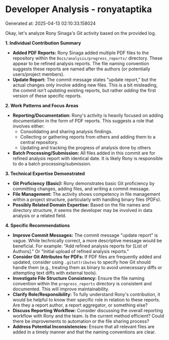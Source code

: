 # Developer Analysis - ronyataptika
Generated at: 2025-04-13 02:10:33.158024

Okay, let's analyze Rony Sinaga's Git activity based on the provided log.

**1. Individual Contribution Summary**

*   **Added PDF Reports:** Rony Sinaga added multiple PDF files to the repository within the `Docs/analysis/progress_reports/` directory. These appear to be refined analysis reports.  The file naming convention suggests these reports are named after the authors (or potentially users/project members).
*   **Update Report:** The commit message states "update report," but the actual changes only involve adding new files. This is a bit misleading, the commit isn't *updating* existing reports, but rather *adding* the first version of these specific reports.

**2. Work Patterns and Focus Areas**

*   **Reporting/Documentation:** Rony's activity is heavily focused on adding documentation in the form of PDF reports. This suggests a role that involves either:
    *   Consolidating and sharing analysis findings.
    *   Collecting or gathering reports from others and adding them to a central repository.
    *   Updating and tracking the progress of analysis done by others
*   **Batch Processing/Submission:** All files added in this commit are for refined analysis report with identical date. It is likely Rony is responsible to do a batch processing/submission.

**3. Technical Expertise Demonstrated**

*   **Git Proficiency (Basic):**  Rony demonstrates basic Git proficiency by committing changes, adding files, and writing a commit message.
*   **File Management:** The activity shows competency in file management within a project structure, particularly with handling binary files (PDFs).
*   **Possibly Related Domain Expertise:** Based on the file names and directory structure, it seems the developer may be involved in data analysis or a related field.

**4. Specific Recommendations**

*   **Improve Commit Messages:**  The commit message "update report" is vague. While technically correct, a more descriptive message would be beneficial.  For example: "Add refined analysis reports for [List of Authors]." Or "Initial upload of refined analysis reports."
*   **Consider Git Attributes for PDFs:** If PDF files are frequently added and updated, consider using `.gitattributes` to specify how Git should handle them (e.g., treating them as binary to avoid unnecessary diffs or attempting text diffs with external tools).
*   **Investigate File Structure Consistency:** Ensure the file naming convention within the `progress_reports` directory is consistent and documented. This will improve maintainability.
*   **Clarify Role/Responsibility:** To fully understand Rony's contribution, it would be helpful to know their specific role in relation to these reports. Are they a report author, a report aggregator, or something else?
*   **Discuss Reporting Workflow:** Consider discussing the overall reporting workflow with Rony and the team. Is the current method efficient? Could there be improvements to automation or the file sharing process?
*   **Address Potential Inconsistencies:** Ensure that all relevant files are added in a timely manner and that the naming conventions are clear.
